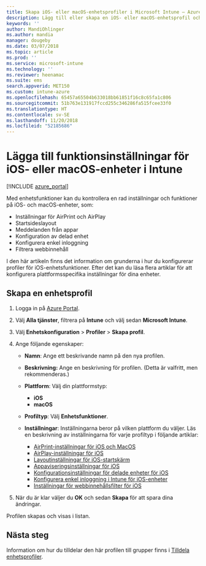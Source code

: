 ```yaml
---
title: Skapa iOS- eller macOS-enhetsprofiler i Microsoft Intune – Azure | Microsoft Docs
description: Lägg till eller skapa en iOS- eller macOS-enhetsprofil och konfigurera inställningarna för AirPrint, AirPlay, layout för startsidan, appmeddelanden, delad enhet, enkel inloggning och webbinnehållsfilter i Microsoft Intune.
keywords: ''
author: MandiOhlinger
ms.author: mandia
manager: dougeby
ms.date: 03/07/2018
ms.topic: article
ms.prod: ''
ms.service: microsoft-intune
ms.technology: ''
ms.reviewer: heenamac
ms.suite: ems
search.appverid: MET150
ms.custom: intune-azure
ms.openlocfilehash: 65457a65504b633018bb61851f16c8c65fa1c806
ms.sourcegitcommit: 51b763e131917fccd255c346286fa515fcee33f0
ms.translationtype: HT
ms.contentlocale: sv-SE
ms.lasthandoff: 11/20/2018
ms.locfileid: "52185686"
---
```

# <a name="add-ios-or-macos-device-feature-settings-in-intune"></a>Lägga till funktionsinställningar för iOS- eller macOS-enheter i Intune

[!INCLUDE [azure_portal](./includes/azure_portal.md)]

Med enhetsfunktioner kan du kontrollera en rad inställningar och funktioner på iOS- och macOS-enheter, som:

- Inställningar för AirPrint och AirPlay
- Startsideslayout
- Meddelanden från appar
- Konfiguration av delad enhet
- Konfigurera enkel inloggning
- Filtrera webbinnehåll

I den här artikeln finns det information om grunderna i hur du konfigurerar profiler för iOS-enhetsfunktioner. Efter det kan du läsa flera artiklar för att konfigurera plattformsspecifika inställningar för dina enheter.

## <a name="create-a-device-profile"></a>Skapa en enhetsprofil

1. Logga in på [Azure Portal](https://portal.azure.com).
2. Välj **Alla tjänster**, filtrera på **Intune** och välj sedan **Microsoft Intune**.
3. Välj **Enhetskonfiguration** > **Profiler** > **Skapa profil**.
4. Ange följande egenskaper:

   - **Namn**: Ange ett beskrivande namn på den nya profilen.
   - **Beskrivning:** Ange en beskrivning för profilen. (Detta är valfritt, men rekommenderas.)
   - **Plattform**: Välj din plattformstyp:
     - **iOS**
     - **macOS**
   - **Profiltyp**: Välj **Enhetsfunktioner**.
   - **Inställningar**: Inställningarna beror på vilken plattform du väljer. Läs en beskrivning av inställningarna för varje profiltyp i följande artiklar:

     - [AirPrint-inställningar för iOS och MacOS](air-print-settings-ios-macos.md)
     - [AirPlay-inställningar för iOS](airplay-settings-ios.md)
     - [Layoutinställningar för iOS-startskärm](home-screen-settings-ios.md)
     - [Appaviseringsinställningar för iOS](app-notification-settings-ios.md)
     - [Konfigurationsinställningar för delade enheter för iOS](shared-device-settings-ios.md)
     - [Konfigurera enkel inloggning i Intune för iOS-enheter](sso-ios.md)
     - [Inställningar för webbinnehållsfilter för iOS](web-content-filter-settings-ios.md)

5. När du är klar väljer du **OK** och sedan **Skapa** för att spara dina ändringar.

Profilen skapas och visas i listan.

## <a name="next-step"></a>Nästa steg

Information om hur du tilldelar den här profilen till grupper finns i [Tilldela enhetsprofiler](device-profile-assign.md).